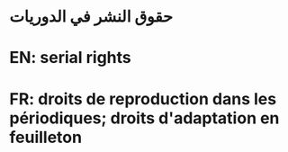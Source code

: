 # حقوق النشر في الدوريات

# EN: serial rights

# FR: droits de reproduction dans les périodiques; droits d'adaptation en feuilleton
